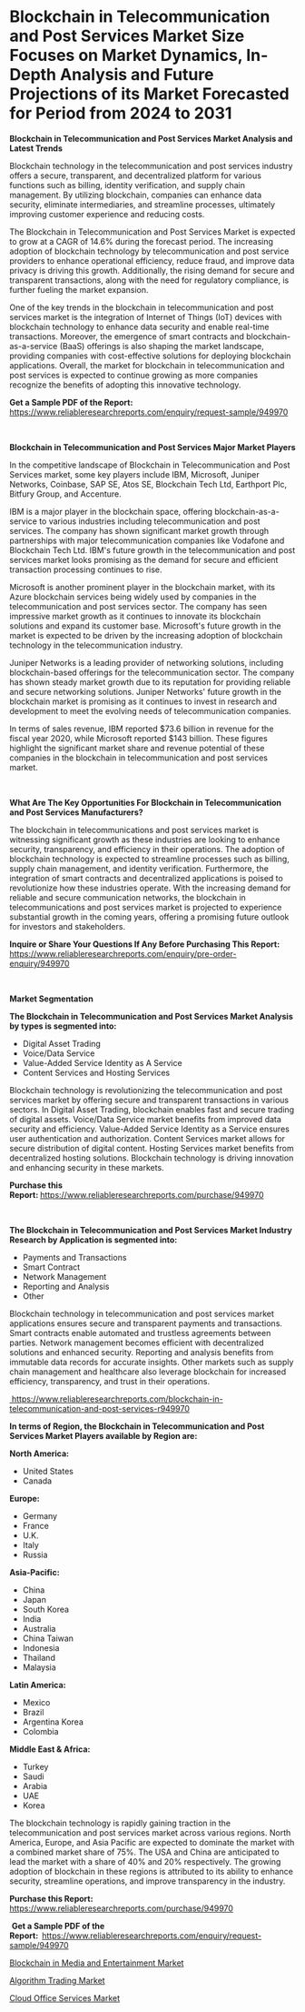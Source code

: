 <p><h1>Blockchain in Telecommunication and Post Services Market Size Focuses on Market Dynamics, In-Depth Analysis and Future Projections of its Market Forecasted for Period from 2024 to 2031</h1></p><p><strong>Blockchain in Telecommunication and Post Services Market Analysis and Latest Trends</strong></p>
<p><p>Blockchain technology in the telecommunication and post services industry offers a secure, transparent, and decentralized platform for various functions such as billing, identity verification, and supply chain management. By utilizing blockchain, companies can enhance data security, eliminate intermediaries, and streamline processes, ultimately improving customer experience and reducing costs.</p><p>The Blockchain in Telecommunication and Post Services Market is expected to grow at a CAGR of 14.6% during the forecast period. The increasing adoption of blockchain technology by telecommunication and post service providers to enhance operational efficiency, reduce fraud, and improve data privacy is driving this growth. Additionally, the rising demand for secure and transparent transactions, along with the need for regulatory compliance, is further fueling the market expansion.</p><p>One of the key trends in the blockchain in telecommunication and post services market is the integration of Internet of Things (IoT) devices with blockchain technology to enhance data security and enable real-time transactions. Moreover, the emergence of smart contracts and blockchain-as-a-service (BaaS) offerings is also shaping the market landscape, providing companies with cost-effective solutions for deploying blockchain applications. Overall, the market for blockchain in telecommunication and post services is expected to continue growing as more companies recognize the benefits of adopting this innovative technology.</p></p>
<p><strong>Get a Sample PDF of the Report:&nbsp;</strong> <a href="https://www.reliableresearchreports.com/enquiry/request-sample/949970">https://www.reliableresearchreports.com/enquiry/request-sample/949970</a></p>
<p>&nbsp;</p>
<p><strong>Blockchain in Telecommunication and Post Services Major Market Players</strong></p>
<p><p>In the competitive landscape of Blockchain in Telecommunication and Post Services market, some key players include IBM, Microsoft, Juniper Networks, Coinbase, SAP SE, Atos SE, Blockchain Tech Ltd, Earthport Plc, Bitfury Group, and Accenture. </p><p>IBM is a major player in the blockchain space, offering blockchain-as-a-service to various industries including telecommunication and post services. The company has shown significant market growth through partnerships with major telecommunication companies like Vodafone and Blockchain Tech Ltd. IBM's future growth in the telecommunication and post services market looks promising as the demand for secure and efficient transaction processing continues to rise.</p><p>Microsoft is another prominent player in the blockchain market, with its Azure blockchain services being widely used by companies in the telecommunication and post services sector. The company has seen impressive market growth as it continues to innovate its blockchain solutions and expand its customer base. Microsoft's future growth in the market is expected to be driven by the increasing adoption of blockchain technology in the telecommunication industry.</p><p>Juniper Networks is a leading provider of networking solutions, including blockchain-based offerings for the telecommunication sector. The company has shown steady market growth due to its reputation for providing reliable and secure networking solutions. Juniper Networks' future growth in the blockchain market is promising as it continues to invest in research and development to meet the evolving needs of telecommunication companies.</p><p>In terms of sales revenue, IBM reported $73.6 billion in revenue for the fiscal year 2020, while Microsoft reported $143 billion. These figures highlight the significant market share and revenue potential of these companies in the blockchain in telecommunication and post services market.</p></p>
<p>&nbsp;</p>
<p><strong>What Are The Key Opportunities For Blockchain in Telecommunication and Post Services Manufacturers?</strong></p>
<p><p>The blockchain in telecommunications and post services market is witnessing significant growth as these industries are looking to enhance security, transparency, and efficiency in their operations. The adoption of blockchain technology is expected to streamline processes such as billing, supply chain management, and identity verification. Furthermore, the integration of smart contracts and decentralized applications is poised to revolutionize how these industries operate. With the increasing demand for reliable and secure communication networks, the blockchain in telecommunications and post services market is projected to experience substantial growth in the coming years, offering a promising future outlook for investors and stakeholders.</p></p>
<p><strong>Inquire or Share Your Questions If Any Before Purchasing This Report:</strong> <a href="https://www.reliableresearchreports.com/enquiry/pre-order-enquiry/949970">https://www.reliableresearchreports.com/enquiry/pre-order-enquiry/949970</a></p>
<p>&nbsp;</p>
<p><strong>Market Segmentation</strong></p>
<p><strong>The Blockchain in Telecommunication and Post Services Market Analysis by types is segmented into:</strong></p>
<p><ul><li>Digital Asset Trading</li><li>Voice/Data Service</li><li>Value-Added Service Identity as A Service</li><li>Content Services and Hosting Services</li></ul></p>
<p><p>Blockchain technology is revolutionizing the telecommunication and post services market by offering secure and transparent transactions in various sectors. In Digital Asset Trading, blockchain enables fast and secure trading of digital assets. Voice/Data Service market benefits from improved data security and efficiency. Value-Added Service Identity as a Service ensures user authentication and authorization. Content Services market allows for secure distribution of digital content. Hosting Services market benefits from decentralized hosting solutions. Blockchain technology is driving innovation and enhancing security in these markets.</p></p>
<p><strong>Purchase this Report:&nbsp;</strong><a href="https://www.reliableresearchreports.com/purchase/949970">https://www.reliableresearchreports.com/purchase/949970</a></p>
<p>&nbsp;</p>
<p><strong>The Blockchain in Telecommunication and Post Services Market Industry Research by Application is segmented into:</strong></p>
<p><ul><li>Payments and Transactions</li><li>Smart Contract</li><li>Network Management</li><li>Reporting and Analysis</li><li>Other</li></ul></p>
<p><p>Blockchain technology in telecommunication and post services market applications ensures secure and transparent payments and transactions. Smart contracts enable automated and trustless agreements between parties. Network management becomes efficient with decentralized solutions and enhanced security. Reporting and analysis benefits from immutable data records for accurate insights. Other markets such as supply chain management and healthcare also leverage blockchain for increased efficiency, transparency, and trust in their operations.</p></p>
<p><a href="https://www.reliableresearchreports.com/blockchain-in-telecommunication-and-post-services-r949970">&nbsp;https://www.reliableresearchreports.com/blockchain-in-telecommunication-and-post-services-r949970</a></p>
<p><strong>In terms of Region, the Blockchain in Telecommunication and Post Services Market Players available by Region are:</strong></p>
<p>
    <p> <strong> North America: </strong>
        <ul>
            <li>United States</li>
            <li>Canada</li>
        </ul>
        </p> 
    <p> <strong> Europe: </strong>
        <ul>
            <li>Germany</li>
            <li>France</li>
            <li>U.K.</li>
            <li>Italy</li>
            <li>Russia</li>
        </ul>
        </p> 
    <p> <strong> Asia-Pacific: </strong>
        <ul>
            <li>China</li>
            <li>Japan</li>
            <li>South Korea</li>
            <li>India</li>
            <li>Australia</li>
            <li>China Taiwan</li>
            <li>Indonesia</li>
            <li>Thailand</li>
            <li>Malaysia</li>
        </ul>
        </p> 
    <p> <strong> Latin America: </strong>
        <ul>
            <li>Mexico</li>
            <li>Brazil</li>
            <li>Argentina Korea</li>
            <li>Colombia</li>
        </ul>
        </p> 
    <p> <strong> Middle East & Africa: </strong>
        <ul>
            <li>Turkey</li>
            <li>Saudi</li>
            <li>Arabia</li>
            <li>UAE</li>
            <li>Korea</li>
        </ul>
    </p>
    </p>
<p><p>The blockchain technology is rapidly gaining traction in the telecommunication and post services market across various regions. North America, Europe, and Asia Pacific are expected to dominate the market with a combined market share of 75%. The USA and China are anticipated to lead the market with a share of 40% and 20% respectively. The growing adoption of blockchain in these regions is attributed to its ability to enhance security, streamline operations, and improve transparency in the industry.</p></p>
<p><strong>Purchase this Report: </strong><a href="https://www.reliableresearchreports.com/purchase/949970">https://www.reliableresearchreports.com/purchase/949970</a></p>
<p>&nbsp;<strong>Get a Sample PDF of the Report:&nbsp;&nbsp;</strong><a href="https://www.reliableresearchreports.com/enquiry/request-sample/949970">https://www.reliableresearchreports.com/enquiry/request-sample/949970</a></p>
<p><strong></strong></p>
<p><p><a href="https://github.com/kosella/Market-Research-Report-List-3/blob/main/blockchain-in-media-and-entertainment-market.md">Blockchain in Media and Entertainment Market</a></p><p><a href="https://github.com/singletonthaxterkelliehr2df/Market-Research-Report-List-2/blob/main/algorithm-trading-market.md">Algorithm Trading Market</a></p><p><a href="https://github.com/kufem1/Market-Research-Report-List-2/blob/main/cloud-office-services-market.md">Cloud Office Services Market</a></p></p>